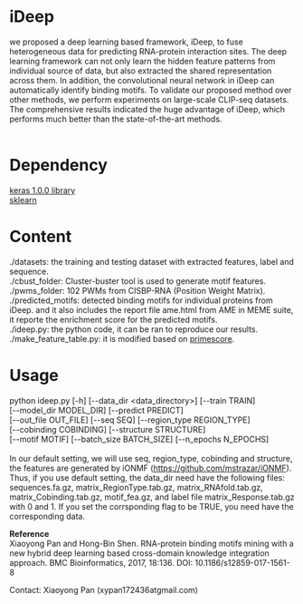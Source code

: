 # iDeep

we proposed a deep learning based framework, iDeep, to fuse heterogeneous data for predicting RNA-protein interaction sites. The deep learning framework can
not only learn the hidden feature patterns from individual source of data, but also extracted the shared representation across them. In addition, the convolutional neural network in iDeep can automatically identify binding motifs. To validate our proposed method over other methods,
we perform experiments on large-scale CLIP-seq datasets. The comprehensive results indicated the huge advantage of iDeep, which performs much better than the state-of-the-art methods. 
 <br><br>
# Dependency <br>
<a href=https://github.com/fchollet/keras/>keras 1.0.0 library</a> <br>
<a href=https://github.com/scikit-learn/scikit-learn>sklearn</a> <br>

# Content <br>
./datasets: the training and testing dataset with extracted features, label and sequence. <br>
./cbust_folder: Cluster-buster tool is used to generate motif features. <br>
./pwms_folder: 102 PWMs from CISBP-RNA (Position Weight Matrix). <br>
./predicted_motifs: detected binding motifs for individual proteins from iDeep. and it also includes the report file ame.html from AME in MEME suite, it reporte the enrichment score for the predicted motifs. <br>
./ideep.py: the python code, it can be ran to reproduce our results. <br>
./make_feature_table.py: it is modified based on <a href=https://github.com/aertslab/primescore>primescore</a>. <br>

# Usage

 python ideep.py [-h] [--data_dir <data_directory>] [--train TRAIN] <br>
                [--model_dir MODEL_DIR] [--predict PREDICT] <br>
                [--out_file OUT_FILE] [--seq SEQ] [--region_type REGION_TYPE] <br>
                [--cobinding COBINDING] [--structure STRUCTURE] <br>
                [--motif MOTIF] [--batch_size BATCH_SIZE] <nr>
                [--n_epochs N_EPOCHS] <br> <br>
In our default setting, we will use seq, region_type, cobinding and structure, the features are generated by iONMF (https://github.com/mstrazar/iONMF). Thus, if you use default setting, the data_dir need have the following files:  sequences.fa.gz, 
matrix_RegionType.tab.gz, matrix_RNAfold.tab.gz, matrix_Cobinding.tab.gz, motif_fea.gz, and label file matrix_Response.tab.gz with 0 and 1. If you set the corrsponding flag to be TRUE, you need have the corresponding data.
 
<b>Reference</b> <br>
Xiaoyong Pan and Hong-Bin Shen. RNA-protein binding motifs mining with a new hybrid deep learning based cross-domain knowledge integration approach. BMC Bioinformatics, 2017, 18:136. DOI: 10.1186/s12859-017-1561-8

Contact: Xiaoyong Pan (xypan172436atgmail.com)
